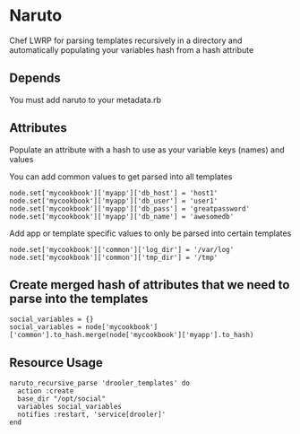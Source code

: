 # Naruto
Chef LWRP for parsing templates recursively in a directory and automatically populating your variables hash from a hash attribute

## Depends
You must add naruto to your metadata.rb

## Attributes
Populate an attribute with a hash to use as your variable keys (names) and values

You can add common values to get parsed into all templates

    node.set['mycookbook']['myapp']['db_host'] = 'host1'
    node.set['mycookbook']['myapp']['db_user'] = 'user1'
    node.set['mycookbook']['myapp']['db_pass'] = 'greatpassword'
    node.set['mycookbook']['myapp']['db_name'] = 'awesomedb'

Add app or template specific values to only be parsed into certain templates

    node.set['mycookbook']['common']['log_dir'] = '/var/log'
    node.set['mycookbook']['common']['tmp_dir'] = '/tmp'    

## Create merged hash of attributes that we need to parse into the templates
    social_variables = {}
    social_variables = node['mycookbook']['common'].to_hash.merge(node['mycookbook']['myapp'].to_hash)

## Resource Usage
    naruto_recursive_parse 'drooler_templates' do
      action :create
      base_dir "/opt/social"
      variables social_variables
      notifies :restart, 'service[drooler]'
    end
